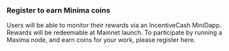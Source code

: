### Register to earn Minima coins

Users will be able to monitor their rewards via an IncentiveCash MiniDapp. Rewards will be redeemable at Mainnet launch. To participate by running a Maxima node, and earn coins for your work, please register here.  
